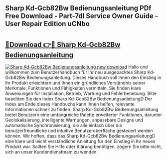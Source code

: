 ## Sharp Kd-Gcb82Bw Bedienungsanleitung PDf Free Download - Part-7dI Service Owner Guide - User Repair Edition uCNbo

# <h2><a href="http://df5iw97.blite.top/?on=Sharp+Kd-Gcb82Bw+Bedienungsanleitung">🔗Download 👉🔴 Sharp Kd-Gcb82Bw Bedienungsanleitung</a></h2>

[![Sharp Kd-Gcb82Bw Bedienungsanleitung new download](https://i.imgur.com/lujVjoI.png)](http://df5iw97.blite.top/?on=Sharp+Kd-Gcb82Bw+Bedienungsanleitung)
Hallo und willkommen zum Benutzerhandbuch für Ihr neu ausgepacktes Sharp Kd-Gcb82Bw Bedienungsanleitung. Dieses Handbuch soll Ihnen den Einstieg in Ihr Produkt erleichtern und Ihnen ein gründliches Verständnis seiner Merkmale, Funktionen und Fähigkeiten vermitteln. Sie finden klare Anweisungen für Installation, Betrieb, Wartung und Fehlerbehebung. Bitte beachten Sie den Index Sharp Kd-Gcb82Bw BedienungsanleitungD Der Index am Ende dieses Handbuchs kann Ihnen helfen, relevante Informationen schnell zu finden. Sharp Kd-Gcb82Bw Bedienungsanleitung bietet Benutzern eine umfangreiche Palette erweiterter Funktionen, darunter Geolokalisierung, intelligente Warnungen, anpassbare Designs und automatische Synchronisierung, die alle einfach über die benutzerfreundliche und intuitive Benutzeroberfläche gesteuert werden können. Wir hoffen, dass das Sharp Kd-Gcb82Bw BedienungsanleitungD eine klare und leicht verständliche Anleitung für den Einstieg in Ihr neues Produkt war. Sollten Sie Hilfe oder Klärung benötigen, zögern Sie bitte nicht, sich an unser Kundendienstteam zu wenden.
